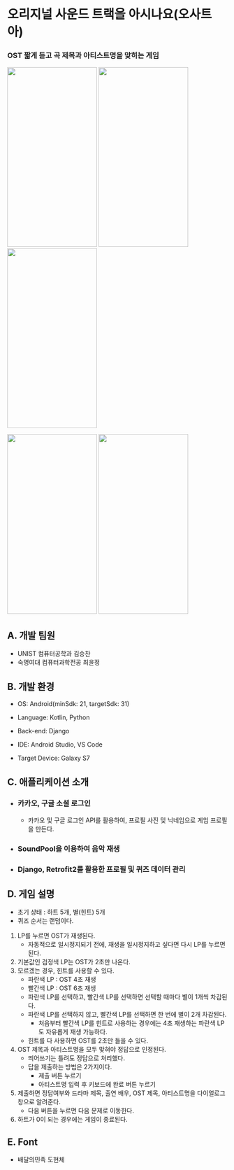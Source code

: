 # 오리지널 사운드 트랙을 아시나요(오사트아)
### OST 짧게 듣고 곡 제목과 아티스트명을 맞히는 게임

<img src="https://user-images.githubusercontent.com/49242646/148938862-4d3eb6b1-3832-4d88-b704-d5240cc6984f.jpg" width="205" height="411"/> <img src="https://user-images.githubusercontent.com/49242646/148938889-33ec18a0-1cbd-4f5a-a902-4b9f7d5b695f.jpg" width="205" height="411"/>
<img src="https://user-images.githubusercontent.com/49242646/148938912-937ac36f-8ace-4d96-b567-3555a8a07fb9.jpg" width="205" height="411"/>

<img src="https://user-images.githubusercontent.com/49242646/148938937-3fb03a6c-2b7f-4dcd-9053-04720f927291.jpg" width="205" height="411"/> <img src="https://user-images.githubusercontent.com/49242646/148938944-9712ad47-0f3e-4123-a284-8f6c13d4b242.jpg" width="205" height="411"/>

## A. 개발 팀원  
- UNIST 컴퓨터공학과 김승찬
- 숙명여대 컴퓨터과학전공 최윤정

## B. 개발 환경
- OS: Android(minSdk: 21, targetSdk: 31)
- Language: Kotlin, Python
- Back-end: Django
- IDE: Android Studio, VS Code

- Target Device: Galaxy S7

## C. 애플리케이션 소개
  +  ### 카카오, 구글 소셜 로그인
      + 카카오 및 구글 로그인 API를 활용하여, 프로필 사진 및 닉네임으로 게임 프로필을 만든다.
  +  ### SoundPool을 이용하여 음악 재생
  +  ### Django, Retrofit2를 활용한 프로필 및 퀴즈 데이터 관리

## D. 게임 설명
  + 초기 상태 : 하트 5개, 별(힌트) 5개
  + 퀴즈 순서는 랜덤이다.
  1. LP를 누르면 OST가 재생된다.
      + 자동적으로 일시정지되기 전에, 재생을 일시정지하고 싶다면 다시 LP를 누르면 된다.       
  2. 기본값인 검정색 LP는 OST가 2초만 나온다.
  3. 모르겠는 경우, 힌트를 사용할 수 있다.      
      + 파란색 LP : OST 4초 재생
      + 빨간색 LP : OST 6초 재생
      + 파란색 LP를 선택하고, 빨간색 LP를 선택하면 선택할 때마다 별이 1개씩 차감된다.
      + 파란색 LP를 선택하지 않고, 빨간색 LP를 선택하면 한 번에 별이 2개 차감된다.
        + 처음부터 빨간색 LP를 힌트로 사용하는 경우에는 4초 재생하는 파란색 LP도 자유롭게 재생 가능하다.
      + 힌트를 다 사용하면 OST를 2초만 들을 수 있다.
  4. OST 제목과 아티스트명을 모두 맞혀야 정답으로 인정된다.
      + 띄어쓰기는 틀려도 정답으로 처리했다.
      + 답을 제출하는 방법은 2가지이다.
        + 제출 버튼 누르기
        + 아티스트명 입력 후 키보드에 완료 버튼 누르기
  5. 제출하면 정답여부와 드라마 제목, 출연 배우, OST 제목, 아티스트명을 다이얼로그 창으로 알려준다.
      + 다음 버튼을 누르면 다음 문제로 이동한다.
  6. 하트가 0이 되는 경우에는 게임이 종료된다.

## E. Font  
  + 배달의민족 도현체
